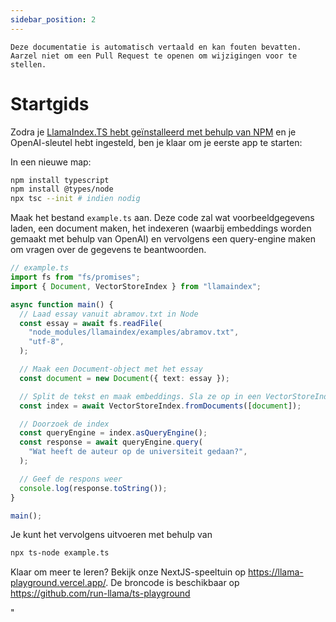 ```yaml
---
sidebar_position: 2
---
```


`Deze documentatie is automatisch vertaald en kan fouten bevatten. Aarzel niet om een Pull Request te openen om wijzigingen voor te stellen.`

# Startgids

Zodra je [LlamaIndex.TS hebt geïnstalleerd met behulp van NPM](installation) en je OpenAI-sleutel hebt ingesteld, ben je klaar om je eerste app te starten:

In een nieuwe map:

```bash npm2yarn
npm install typescript
npm install @types/node
npx tsc --init # indien nodig
```

Maak het bestand `example.ts` aan. Deze code zal wat voorbeeldgegevens laden, een document maken, het indexeren (waarbij embeddings worden gemaakt met behulp van OpenAI) en vervolgens een query-engine maken om vragen over de gegevens te beantwoorden.

```ts
// example.ts
import fs from "fs/promises";
import { Document, VectorStoreIndex } from "llamaindex";

async function main() {
  // Laad essay vanuit abramov.txt in Node
  const essay = await fs.readFile(
    "node_modules/llamaindex/examples/abramov.txt",
    "utf-8",
  );

  // Maak een Document-object met het essay
  const document = new Document({ text: essay });

  // Split de tekst en maak embeddings. Sla ze op in een VectorStoreIndex
  const index = await VectorStoreIndex.fromDocuments([document]);

  // Doorzoek de index
  const queryEngine = index.asQueryEngine();
  const response = await queryEngine.query(
    "Wat heeft de auteur op de universiteit gedaan?",
  );

  // Geef de respons weer
  console.log(response.toString());
}

main();
```

Je kunt het vervolgens uitvoeren met behulp van

```bash
npx ts-node example.ts
```

Klaar om meer te leren? Bekijk onze NextJS-speeltuin op https://llama-playground.vercel.app/. De broncode is beschikbaar op https://github.com/run-llama/ts-playground

"
